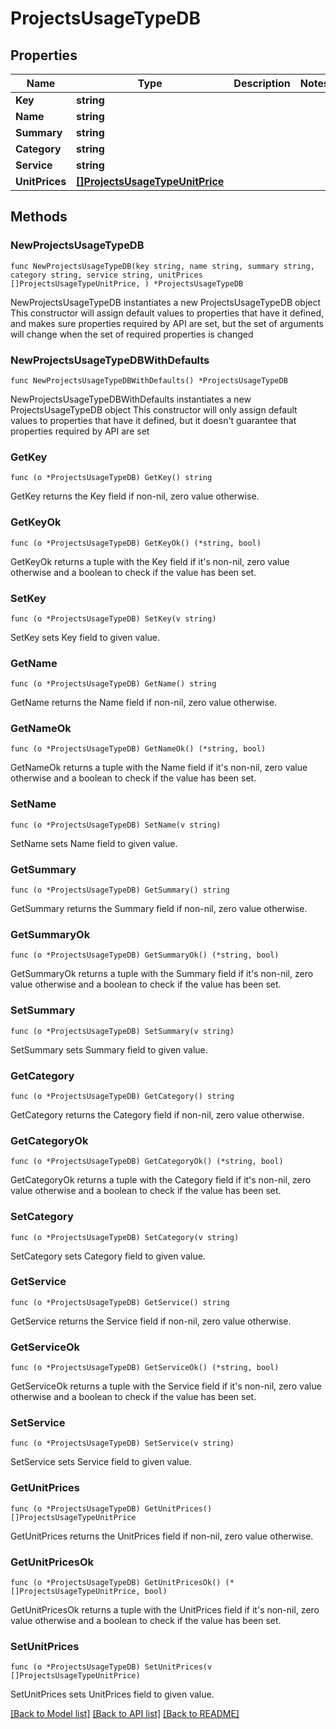 # ProjectsUsageTypeDB

## Properties

Name | Type | Description | Notes
------------ | ------------- | ------------- | -------------
**Key** | **string** |  | 
**Name** | **string** |  | 
**Summary** | **string** |  | 
**Category** | **string** |  | 
**Service** | **string** |  | 
**UnitPrices** | [**[]ProjectsUsageTypeUnitPrice**](ProjectsUsageTypeUnitPrice.md) |  | 

## Methods

### NewProjectsUsageTypeDB

`func NewProjectsUsageTypeDB(key string, name string, summary string, category string, service string, unitPrices []ProjectsUsageTypeUnitPrice, ) *ProjectsUsageTypeDB`

NewProjectsUsageTypeDB instantiates a new ProjectsUsageTypeDB object
This constructor will assign default values to properties that have it defined,
and makes sure properties required by API are set, but the set of arguments
will change when the set of required properties is changed

### NewProjectsUsageTypeDBWithDefaults

`func NewProjectsUsageTypeDBWithDefaults() *ProjectsUsageTypeDB`

NewProjectsUsageTypeDBWithDefaults instantiates a new ProjectsUsageTypeDB object
This constructor will only assign default values to properties that have it defined,
but it doesn't guarantee that properties required by API are set

### GetKey

`func (o *ProjectsUsageTypeDB) GetKey() string`

GetKey returns the Key field if non-nil, zero value otherwise.

### GetKeyOk

`func (o *ProjectsUsageTypeDB) GetKeyOk() (*string, bool)`

GetKeyOk returns a tuple with the Key field if it's non-nil, zero value otherwise
and a boolean to check if the value has been set.

### SetKey

`func (o *ProjectsUsageTypeDB) SetKey(v string)`

SetKey sets Key field to given value.


### GetName

`func (o *ProjectsUsageTypeDB) GetName() string`

GetName returns the Name field if non-nil, zero value otherwise.

### GetNameOk

`func (o *ProjectsUsageTypeDB) GetNameOk() (*string, bool)`

GetNameOk returns a tuple with the Name field if it's non-nil, zero value otherwise
and a boolean to check if the value has been set.

### SetName

`func (o *ProjectsUsageTypeDB) SetName(v string)`

SetName sets Name field to given value.


### GetSummary

`func (o *ProjectsUsageTypeDB) GetSummary() string`

GetSummary returns the Summary field if non-nil, zero value otherwise.

### GetSummaryOk

`func (o *ProjectsUsageTypeDB) GetSummaryOk() (*string, bool)`

GetSummaryOk returns a tuple with the Summary field if it's non-nil, zero value otherwise
and a boolean to check if the value has been set.

### SetSummary

`func (o *ProjectsUsageTypeDB) SetSummary(v string)`

SetSummary sets Summary field to given value.


### GetCategory

`func (o *ProjectsUsageTypeDB) GetCategory() string`

GetCategory returns the Category field if non-nil, zero value otherwise.

### GetCategoryOk

`func (o *ProjectsUsageTypeDB) GetCategoryOk() (*string, bool)`

GetCategoryOk returns a tuple with the Category field if it's non-nil, zero value otherwise
and a boolean to check if the value has been set.

### SetCategory

`func (o *ProjectsUsageTypeDB) SetCategory(v string)`

SetCategory sets Category field to given value.


### GetService

`func (o *ProjectsUsageTypeDB) GetService() string`

GetService returns the Service field if non-nil, zero value otherwise.

### GetServiceOk

`func (o *ProjectsUsageTypeDB) GetServiceOk() (*string, bool)`

GetServiceOk returns a tuple with the Service field if it's non-nil, zero value otherwise
and a boolean to check if the value has been set.

### SetService

`func (o *ProjectsUsageTypeDB) SetService(v string)`

SetService sets Service field to given value.


### GetUnitPrices

`func (o *ProjectsUsageTypeDB) GetUnitPrices() []ProjectsUsageTypeUnitPrice`

GetUnitPrices returns the UnitPrices field if non-nil, zero value otherwise.

### GetUnitPricesOk

`func (o *ProjectsUsageTypeDB) GetUnitPricesOk() (*[]ProjectsUsageTypeUnitPrice, bool)`

GetUnitPricesOk returns a tuple with the UnitPrices field if it's non-nil, zero value otherwise
and a boolean to check if the value has been set.

### SetUnitPrices

`func (o *ProjectsUsageTypeDB) SetUnitPrices(v []ProjectsUsageTypeUnitPrice)`

SetUnitPrices sets UnitPrices field to given value.



[[Back to Model list]](../README.md#documentation-for-models) [[Back to API list]](../README.md#documentation-for-api-endpoints) [[Back to README]](../README.md)



